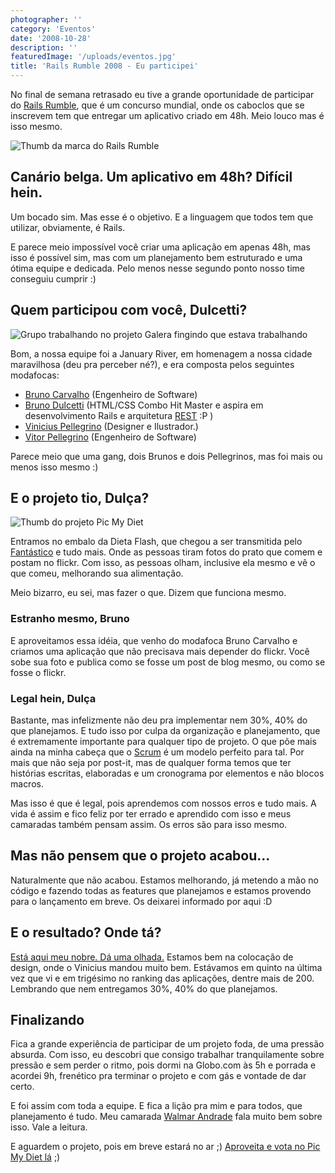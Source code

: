 ```yaml
---
photographer: ''
category: 'Eventos'
date: '2008-10-28'
description: ''
featuredImage: '/uploads/eventos.jpg'
title: 'Rails Rumble 2008 - Eu participei'
---
```


No final de semana retrasado eu tive a grande oportunidade de participar do [Rails Rumble](http://www.railsrumble.com/), que é um concurso mundial, onde os caboclos que se inscrevem tem que entregar um aplicativo criado em 48h. Meio louco mas é isso mesmo.

![Thumb da marca do Rails Rumble](/uploads/thumb-rumble.jpg)

## Canário belga. Um aplicativo em 48h? Difícil hein.

Um bocado sim. Mas esse é o objetivo. E a linguagem que todos tem que utilizar, obviamente, é Rails.

E parece meio impossível você criar uma aplicação em apenas 48h, mas isso é possível sim, mas com um planejamento bem estruturado e uma ótima equipe e dedicada. Pelo menos nesse segundo ponto nosso time conseguiu cumprir :)

## Quem participou com você, Dulcetti?

![Grupo trabalhando no projeto](/uploads/galera-rails-rumble.jpg) Galera fingindo que estava trabalhando

Bom, a nossa equipe foi a January River, em homenagem a nossa cidade maravilhosa (deu pra perceber né?), e era composta pelos seguintes modafocas:

- [Bruno Carvalho](http://www.brunocarvalho.com/) (Engenheiro de Software)
- [Bruno Dulcetti](/) (HTML/CSS Combo Hit Master e aspira em desenvolvimento Rails e arquitetura [REST](http://pt.wikipedia.org/wiki/REST) :P )
- [Vinicius Pellegrino](http://www.viniciuspellegrino.com.br/) (Designer e Ilustrador.)
- [Vitor Pellegrino](http://vp.blog.br/) (Engenheiro de Software)

Parece meio que uma gang, dois Brunos e dois Pellegrinos, mas foi mais ou menos isso mesmo :)

## E o projeto tio, Dulça?

![Thumb do projeto Pic My Diet](/uploads/thumb-picmydiet.jpg)

Entramos no embalo da Dieta Flash, que chegou a ser transmitida pelo [Fantástico](http://fantastico.globo.com/Jornalismo/FANT/0,,MUL795951-15605,00-TIRE+FOTO+DOS+ALIMENTOS+E+EMAGRECA.html) e tudo mais. Onde as pessoas tiram fotos do prato que comem e postam no flickr. Com isso, as pessoas olham, inclusive ela mesmo e vê o que comeu, melhorando sua alimentação.

Meio bizarro, eu sei, mas fazer o que. Dizem que funciona mesmo.

### Estranho mesmo, Bruno

E aproveitamos essa idéia, que venho do modafoca Bruno Carvalho e criamos uma aplicação que não precisava mais depender do flickr. Você sobe sua foto e publica como se fosse um post de blog mesmo, ou como se fosse o flickr.

### Legal hein, Dulça

Bastante, mas infelizmente não deu pra implementar nem 30%, 40% do que planejamos. E tudo isso por culpa da organização e planejamento, que é extremamente importante para qualquer tipo de projeto. O que põe mais ainda na minha cabeça que o [Scrum](http://pt.wikipedia.org/wiki/Scrum) é um modelo perfeito para tal. Por mais que não seja por post-it, mas de qualquer forma temos que ter histórias escritas, elaboradas e um cronograma por elementos e não blocos macros.

Mas isso é que é legal, pois aprendemos com nossos erros e tudo mais. A vida é assim e fico feliz por ter errado e aprendido com isso e meus camaradas também pensam assim. Os erros são para isso mesmo.

## Mas não pensem que o projeto acabou...

Naturalmente que não acabou. Estamos melhorando, já metendo a mão no código e fazendo todas as features que planejamos e estamos provendo para o lançamento em breve. Os deixarei informado por aqui :D

## E o resultado? Onde tá?

[Está aqui meu nobre. Dá uma olhada.](http://rio.r08.railsrumble.com/) Estamos bem na colocação de design, onde o Vinicius mandou muito bem. Estávamos em quinto na última vez que vi e em trigésimo no ranking das aplicações, dentre mais de 200. Lembrando que nem entregamos 30%, 40% do que planejamos.

## Finalizando

Fica a grande experiência de participar de um projeto foda, de uma pressão absurda. Com isso, eu descobri que consigo trabalhar tranquilamente sobre pressão e sem perder o ritmo, pois dormi na Globo.com às 5h e porrada e acordei 9h, frenético pra terminar o projeto e com gás e vontade de dar certo.

E foi assim com toda a equipe. E fica a lição pra mim e para todos, que planejamento é tudo. Meu camarada [Walmar Andrade](http://fatorw.com/) fala muito bem sobre isso. Vale a leitura.

E aguardem o projeto, pois em breve estará no ar ;) [Aproveita e vota no Pic My Diet lá](http://rio.vote.railsrumble.com/) ;)
